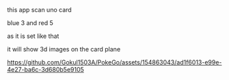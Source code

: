 this app scan uno card 

blue 3 and red 5 

as it is set like that 

it will show 3d images on the card plane 






https://github.com/Gokul1503A/PokeGo/assets/154863043/ad1f6013-e99e-4e27-ba6c-3d680b5e9105

